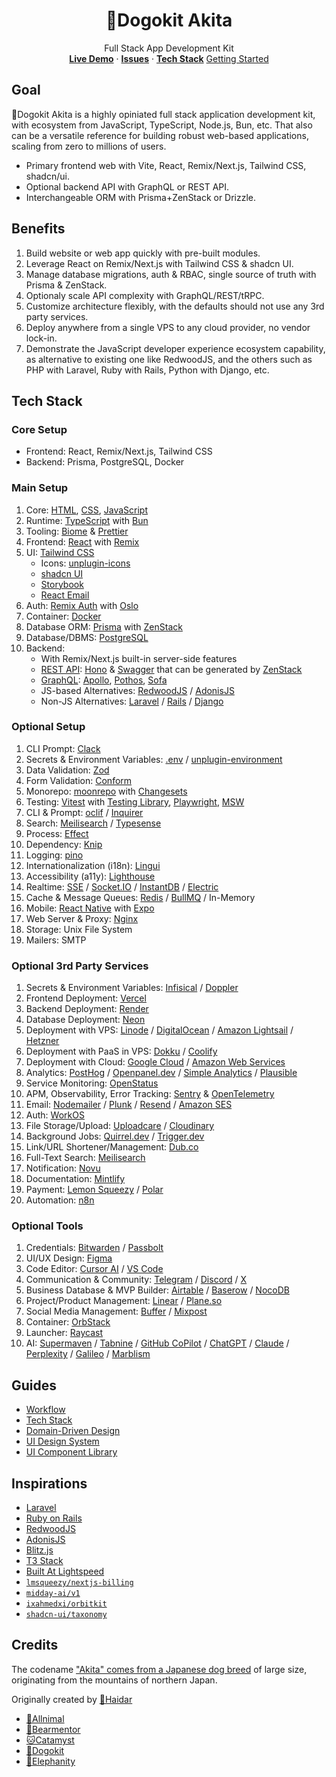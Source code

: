 <p align="center">
	<h1 align="center"><b>🐶Dogokit Akita</b></h1>
<p align="center">
    Full Stack App Development Kit
    <br />
    <a href="https://akita.allnimal.com"><b>Live Demo</b></a> · 
    <a href="https://github.com/dogokit/dogokit-akita/issues"><b>Issues</b></a> · 
    <a href="#tech-stack"><b>Tech Stack</b></a>
    <a href="docs/guides/start.md">Getting Started</a>
  </p>
</p>

## Goal

🐶Dogokit Akita is a highly opiniated full stack application development kit, with ecosystem from JavaScript, TypeScript, Node.js, Bun, etc. That also can be a versatile reference for building robust web-based applications, scaling from zero to millions of users.

- Primary frontend web with Vite, React, Remix/Next.js, Tailwind CSS, shadcn/ui.
- Optional backend API with GraphQL or REST API.
- Interchangeable ORM with Prisma+ZenStack or Drizzle.

## Benefits

1. Build website or web app quickly with pre-built modules.
2. Leverage React on Remix/Next.js with Tailwind CSS & shadcn UI.
3. Manage database migrations, auth & RBAC, single source of truth with Prisma & ZenStack.
4. Optionaly scale API complexity with GraphQL/REST/tRPC.
5. Customize architecture flexibly, with the defaults should not use any 3rd party services.
6. Deploy anywhere from a single VPS to any cloud provider, no vendor lock-in.
7. Demonstrate the JavaScript developer experience ecosystem capability, as alternative to existing one like RedwoodJS, and the others such as PHP with Laravel, Ruby with Rails, Python with Django, etc.

## Tech Stack

### Core Setup

- Frontend: React, Remix/Next.js, Tailwind CSS
- Backend: Prisma, PostgreSQL, Docker

### Main Setup

1. Core: [HTML](docs/html.md), [CSS](docs/css.md), [JavaScript](docs/javascript.md)
2. Runtime: [TypeScript](docs/typescript.md) with [Bun](docs/bun.md)
3. Tooling: [Biome](docs/biome.md) & [Prettier](docs/prettier.md)
4. Frontend: [React](docs/react.md) with [Remix](docs/remix.md)
5. UI: [Tailwind CSS](docs/tailwind.md)
   - Icons: [unplugin-icons](docs/unplugin-icons.md)
   - [shadcn UI](docs/shadcn-ui.md)
   - [Storybook](docs/storybook.md)
   - [React Email](docs/react-email.md)
6. Auth: [Remix Auth](docs/remix-auth.md) with [Oslo](docs/oslo.md)
7. Container: [Docker](docs/docker.md)
8. Database ORM: [Prisma](docs/prisma.md) with [ZenStack](docs/zenstack.md)
9. Database/DBMS: [PostgreSQL](docs/postgresql.md)
10. Backend:
    - With Remix/Next.js built-in server-side features
    - [REST API](docs/rest-api.md): [Hono](docs/hono.md) & [Swagger](docs/swagger.md) that can be generated by [ZenStack](docs/zenstack.md)
    - [GraphQL](docs/graphql.md): [Apollo](docs/apollo.md), [Pothos](docs/pothos.md), [Sofa](docs/sofa.md)
    - JS-based Alternatives: [RedwoodJS](docs/redwoodjs.md) / [AdonisJS](docs/adonisjs.md)
    - Non-JS Alternatives: [Laravel](docs/laravel.md) / [Rails](docs/rails.md) / [Django](docs/django.md)

### Optional Setup

1. CLI Prompt: [Clack](docs/clack.md)
2. Secrets & Environment Variables: [.env](docs/env.md) / [unplugin-environment](docs/unplugin-environment.md)
3. Data Validation: [Zod](docs/zod.md)
4. Form Validation: [Conform](docs/conform.md)
5. Monorepo: [moonrepo](docs/moonrepo.md) with [Changesets](docs/changesets.md)
6. Testing: [Vitest](docs/vitest.md) with [Testing Library](docs/testing-library.md), [Playwright](docs/playwright.md), [MSW](docs/msw.md)
7. CLI & Prompt: [oclif](docs/oclif.md) / [Inquirer](docs/inquirer.md)
8. Search: [Meilisearch](docs/meilisearch.md) / [Typesense](docs/typesense.md)
9. Process: [Effect](docs/effect.md)
10. Dependency: [Knip](docs/knip.md)
11. Logging: [pino](docs/pino.md)
12. Internationalization (i18n): [Lingui](docs/lingui.md)
13. Accessibility (a11y): [Lighthouse](docs/lighthouse.md)
14. Realtime: [SSE](docs/sse.md) / [Socket.IO](docs/socket-io.md) / [InstantDB](docs/instantdb.md) / [Electric](docs/electric.md)
15. Cache & Message Queues: [Redis](docs/redis.md) / [BullMQ](docs/bullmq.md) / In-Memory
16. Mobile: [React Native](docs/react-native.md) with [Expo](docs/expo.md)
17. Web Server & Proxy: [Nginx](docs/nginx.md)
18. Storage: Unix File System
19. Mailers: SMTP

### Optional 3rd Party Services

1. Secrets & Environment Variables: [Infisical](docs/infisical.md) / [Doppler](docs/doppler.md)
2. Frontend Deployment: [Vercel](docs/vercel.md)
3. Backend Deployment: [Render](docs/render.md)
4. Database Deployment: [Neon](docs/neon.md)
5. Deployment with VPS: [Linode](docs/linode.md) / [DigitalOcean](docs/digitalocean.md) / [Amazon Lightsail](docs/amazon-lightsail.md) / [Hetzner](docs/hetzner.md)
6. Deployment with PaaS in VPS: [Dokku](docs/dokku.md) / [Coolify](docs/coolify.md)
7. Deployment with Cloud: [Google Cloud](docs/google-cloud.md) / [Amazon Web Services](docs/amazon-web-services.md)
8. Analytics: [PostHog](docs/posthog.md) / [Openpanel.dev](docs/openpanel.md) / [Simple Analytics](docs/simpleanalytics.md) / [Plausible](docs/plausible.md)
9. Service Monitoring: [OpenStatus](docs/openstatus.md)
10. APM, Observability, Error Tracking: [Sentry](docs/sentry.md) & [OpenTelemetry](docs/opentelemetry.md)
11. Email: [Nodemailer](docs/nodemailer.md) / [Plunk](docs/plunk.md) / [Resend](docs/resend.md) / [Amazon SES](docs/amazon-ses.md)
12. Auth: [WorkOS](docs/workos.md)
13. File Storage/Upload: [Uploadcare](docs/uploadcare.md) / [Cloudinary](docs/cloudinary.md)
14. Background Jobs: [Quirrel.dev](docs/quirrel-dev.md) / [Trigger.dev](docs/trigger-dev.md)
15. Link/URL Shortener/Management: [Dub.co](docs/dub-co.md)
16. Full-Text Search: [Meilisearch](docs/meilisearch.md)
17. Notification: [Novu](docs/novu.md)
18. Documentation: [Mintlify](docs/mintlify.md)
19. Payment: [Lemon Squeezy](docs/lemonsqueezy.md) / [Polar](docs/polar.md)
20. Automation: [n8n](docs/n8n.md)

### Optional Tools

1. Credentials: [Bitwarden](docs/bitwarden.md) / [Passbolt](docs/passbolt.md)
2. UI/UX Design: [Figma](docs/figma.md)
3. Code Editor: [Cursor AI](docs/cursor.md) / [VS Code](docs/vscode.md)
4. Communication & Community: [Telegram](docs/telegram.md) / [Discord](docs/discord.md) / [X](docs/x.md)
5. Business Database & MVP Builder: [Airtable](docs/airtable.md) / [Baserow](docs/baserow.md) / [NocoDB](docs/nocodb.md)
6. Project/Product Management: [Linear](docs/linear.md) / [Plane.so](docs/plane.md)
7. Social Media Management: [Buffer](docs/buffer.md) / [Mixpost](docs/mixpost.md)
8. Container: [OrbStack](docs/orbstack.md)
9. Launcher: [Raycast](docs/raycast.md)
10. AI: [Supermaven](docs/supermaven.md) / [Tabnine](docs/tabnine.md) / [GitHub CoPilot](docs/github-copilot.md) / [ChatGPT](docs/chatgpt.md) / [Claude](docs/claude.md) / [Perplexity](docs/perplexity.md) / [Galileo](docs/galileo.md) / [Marblism](docs/marblism.md)

## Guides

- [Workflow](docs/guides/workflow.md)
- [Tech Stack](docs/guides/tech-stack.md)
- [Domain-Driven Design](docs/guides/domain-driven-design.md)
- [UI Design System](docs/guides/ui-design-system.md)
- [UI Component Library](docs/guides/ui-component-library.md)

## Inspirations

- [Laravel](https://laravel.com)
- [Ruby on Rails](https://rubyonrails.org)
- [RedwoodJS](https://redwoodjs.com)
- [AdonisJS](https://adonisjs.com)
- [Blitz.js](https://blitzjs.com)
- [T3 Stack](https://create.t3.gg)
- [Built At Lightspeed](https://builtatlightspeed.com)
- [`lmsqueezy/nextjs-billing`](https://github.com/lmsqueezy/nextjs-billing)
- [`midday-ai/v1`](https://github.com/midday-ai/v1)
- [`ixahmedxi/orbitkit`](https://github.com/ixahmedxi/orbitkit)
- [`shadcn-ui/taxonomy`](https://github.com/shadcn-ui/taxonomy)

## Credits

The codename ["Akita" comes from a Japanese dog breed](https://www.britannica.com/animal/Akita-dog) of large size, originating from the mountains of northern Japan.

Originally created by [🦁Haidar](https://github.com/mhaidarhanif)

- [🐾Allnimal](https://allnimal.com)
- [🐻Bearmentor](https://bearmentor.com)
- [🐱Catamyst](https://catamyst.com)
- [🐶Dogokit](https://dogokit.allnimal.com)
- [🐘Elephanity](https://elephanity.allnimal.com)
